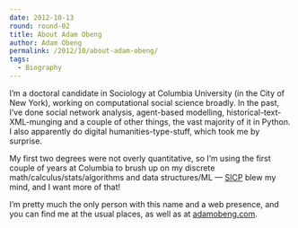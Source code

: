 ```yaml
---
date: 2012-10-13
round: round-02
title: About Adam Obeng
author: Adam Obeng
permalink: /2012/10/about-adam-obeng/
tags:
  - Biography
---
```

I&#8217;m a doctoral candidate in Sociology at Columbia University (in the City of New York), working on computational social science broadly. In the past, I&#8217;ve done social network analysis, agent-based modelling, historical-text-XML-munging and a couple of other things, the vast majority of it in Python. I also apparently do digital humanities-type-stuff, which took me by surprise.

My first two degrees were not overly quantitative, so I&#8217;m using the first couple of years at Columbia to brush up on my discrete math/calculus/stats/algorithms and data structures/ML &#8212; [SICP][1] blew my mind, and I want more of that!

I&#8217;m pretty much the only person with this name and a web presence, and you can find me at the usual places, as well as at [adamobeng.com][2].

 [1]: http://mitpress.mit.edu/sicp/ "SICP"
 [2]: http://adamobeng.com "adamobeng.com"
